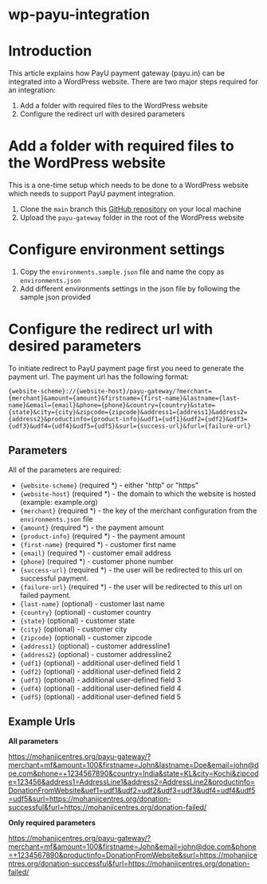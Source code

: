 # wp-payu-integration

# Introduction
This article explains how PayU payment gateway (payu.in) can be integrated into a WordPress website. There are two major steps required for an integration:

1. Add a folder with required files to the WordPress website
2. Configure the redirect url with desired parameters

# Add a folder with required files to the WordPress website
This is a one-time setup which needs to be done to a WordPress website which needs to support PayU payment integration. 
1. Clone the `main` branch this [GitHub repository](https://github.com/MFactor-Consultancy/wp-payu-integration) on your local machine
2. Upload the `payu-gateway` folder in the root of the WordPress website

# Configure environment settings
1. Copy the `environments.sample.json` file and name the copy as `environments.json`
2. Add different environments settings in the json file by following the sample json provided

# Configure the redirect url with desired parameters
To initiate redirect to PayU payment page first you need to generate the payment url. The payment url has the following format:

`{website-scheme}://{website-host}/payu-gateway/?merchant={merchant}&amount={amount}&firstname={first-name}&lastname={last-name}&email={email}&phone={phone}&country={country}&state={state}&city={city}&zipcode={zipcode}&address1={address1}&address2={address2}&productinfo={product-info}&udf1={udf1}&udf2={udf2}&udf3={udf3}&udf4={udf4}&udf5={udf5}&surl={success-url}&furl={failure-url}`

## Parameters
All of the parameters are required:

- `{website-scheme}` (required *) - either "http" or "https"
- `{website-host}` (required *) - the domain to which the website is hosted (example: example.org)
- `{merchant}` (required *) - the key of the merchant configuration from the `environments.json` file
- `{amount}` (required *) - the payment amount
- `{product-info}` (required *) - the payment amount
- `{first-name}` (required *) - customer first name
- `{email}` (required *) - customer email address
- `{phone}` (required *) - customer phone number
- `{success-url}` (required *) - the user will be redirected to this url on successful payment.
- `{failure-url}` (required *) - the user will be redirected to this url on failed payment.
- `{last-name}` (optional) - customer last name
- `{country}` (optional) - customer country
- `{state}` (optional) - customer state
- `{city}` (optional) - customer city
- `{zipcode}` (optional) - customer zipcode
- `{address1}` (optional) - customer addressline1
- `{address2}` (optional) - customer addressline2
- `{udf1}` (optional) - additional user-defined field 1
- `{udf2}` (optional) - additional user-defined field 2
- `{udf3}` (optional) - additional user-defined field 3
- `{udf4}` (optional) - additional user-defined field 4
- `{udf5}` (optional) - additional user-defined field 5

## Example Urls
**All parameters**

<https://mohanjicentres.org/payu-gateway/?merchant=mf&amount=100&firstname=John&lastname=Doe&email=john@doe.com&phone=+1234567890&country=India&state=KL&city=Kochi&zipcode=123456&address1=AddressLine1&address2=AddressLine2&productinfo=DonationFromWebsite&uef1=udf1&udf2=udf2&udf3=udf3&udf4=udf4&udf5=udf5&surl=https://mohanjicentres.org/donation-successful&furl=https://mohanjicentres.org/donation-failed/>

**Only required parameters**

<https://mohanjicentres.org/payu-gateway/?merchant=mf&amount=100&firstname=John&email=john@doe.com&phone=+1234567890&productinfo=DonationFromWebsite&surl=https://mohanjicentres.org/donation-successful&furl=https://mohanjicentres.org/donation-failed/>
